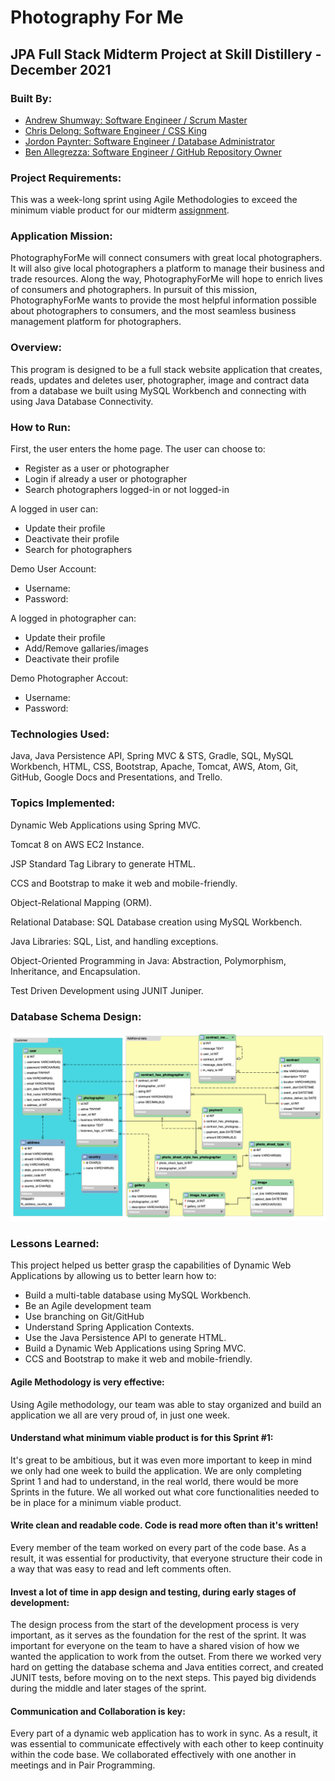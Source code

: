 # Photography For Me

## JPA Full Stack Midterm Project at Skill Distillery - December 2021

### Built By:
* [Andrew Shumway: Software Engineer / Scrum Master](https://github.com/A-Shumway42)
* [Chris Delong: Software Engineer / CSS King](https://github.com/FrostHavenGames)
* [Jordon Paynter: Software Engineer / Database Administrator](https://github.com/Panthro22)
* [Ben Allegrezza: Software Engineer / GitHub Repository Owner](https://github.com/Bengrezza)

### Project Requirements:
This was a week-long sprint using Agile Methodologies to exceed the minimum viable product for our midterm  [assignment](https://github.com/SkillDistillery/SD31/blob/master/midtermGroupProject/README.md).

### Application Mission:

PhotographyForMe will connect consumers with great local photographers. It will also give local photographers a platform to manage their business and trade resources. Along the way, PhotographyForMe will hope to enrich lives of consumers and photographers. In pursuit of this mission, PhotographyForMe wants to provide the most helpful information possible about photographers to consumers, and the most seamless business management platform for photographers.

### Overview:

This program is designed to be a full stack website application that creates, reads, updates and deletes user, photographer, image and contract data from a database we built using MySQL Workbench and connecting with using Java Database Connectivity.

### How to Run:

First, the user enters the home page. The user can choose to:
* Register as a user or photographer
* Login if already a user or photographer
* Search photographers logged-in or not logged-in

A logged in user can:
* Update their profile
* Deactivate their profile
* Search for photographers

Demo User Account:
* Username:
* Password:

A logged in photographer can:
* Update their profile
* Add/Remove gallaries/images
* Deactivate their profile

Demo Photographer Accout:
* Username:
* Password:

### Technologies Used:

Java, Java Persistence API, Spring MVC & STS, Gradle, SQL, MySQL Workbench, HTML, CSS, Bootstrap, Apache, Tomcat, AWS, Atom, Git, GitHub, Google Docs and Presentations,  and Trello.

### Topics Implemented:

Dynamic Web Applications using Spring MVC.

Tomcat 8 on AWS EC2 Instance.

JSP Standard Tag Library to generate HTML.

CCS and Bootstrap to make it web and mobile-friendly.

Object-Relational Mapping (ORM).

Relational Database: SQL Database creation using MySQL Workbench.

Java Libraries: SQL, List, and handling exceptions.

Object-Oriented Programming in Java: Abstraction, Polymorphism, Inheritance, and Encapsulation.

Test Driven Development using JUNIT Juniper.

### Database Schema Design:

![Image of MySQL Database Schema](https://raw.githubusercontent.com/Bengrezza/MidtermProject/main/DB/ERDiagram.png)

### Lessons Learned:

This project helped us better grasp the capabilities of Dynamic Web Applications by allowing us to better learn how to:
* Build a multi-table database using MySQL Workbench.
* Be an Agile development team
* Use branching on Git/GitHub
* Understand Spring Application Contexts.
* Use the Java Persistence API to generate HTML.
* Build a Dynamic Web Applications using Spring MVC.
* CCS and Bootstrap to make it web and mobile-friendly.

#### Agile Methodology is very effective:
Using Agile methodology, our team was able to stay organized and build an application we all are very proud of, in just one week.

#### Understand what minimum viable product is for this Sprint #1:
It's great to be ambitious, but it was even more important to keep in mind we only had one week to build the application. We are only completing Sprint 1 and had to understand, in the real world, there would be more Sprints in the future. We all worked out what core functionalities needed to be in place for a minimum viable product.

#### Write clean and readable code. Code is read more often than it's written!
Every member of the team worked on every part of the code base. As a result, it was essential for productivity, that everyone structure their code in a way that was easy to read and left comments often.

#### Invest a lot of time in app design and testing, during early stages of development:
The design process from the start of the development process is very important, as it serves as the foundation for the rest of the sprint. It was important for everyone on the team to have a shared vision of how we wanted the application to work from the outset. From there we worked very hard on getting the database schema and Java entities correct, and created JUNIT tests, before moving on to the next steps. This payed big dividends during the middle and later stages of the sprint.

#### Communication and Collaboration is key:
Every part of a dynamic web application has to work in sync. As a result, it was essential to communicate effectively with each other to keep continuity within the code base. We collaborated effectively with one another in meetings and in Pair Programming.
